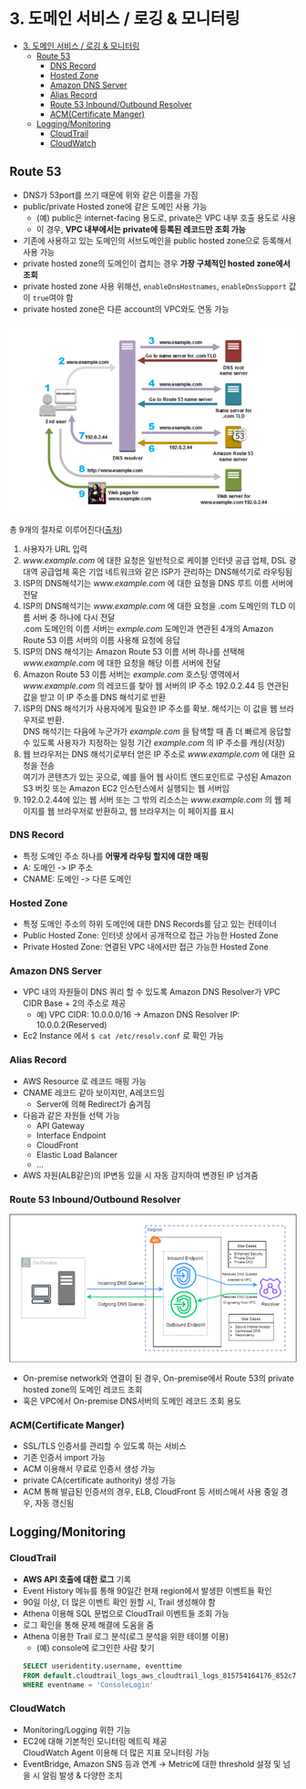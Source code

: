 # 3. 도메인 서비스 / 로깅 & 모니터링

- [3. 도메인 서비스 / 로깅 \& 모니터링](#3-도메인-서비스--로깅--모니터링)
  - [Route 53](#route-53)
    - [DNS Record](#dns-record)
    - [Hosted Zone](#hosted-zone)
    - [Amazon DNS Server](#amazon-dns-server)
    - [Alias Record](#alias-record)
    - [Route 53 Inbound/Outbound Resolver](#route-53-inboundoutbound-resolver)
    - [ACM(Certificate Manger)](#acmcertificate-manger)
  - [Logging/Monitoring](#loggingmonitoring)
    - [CloudTrail](#cloudtrail)
    - [CloudWatch](#cloudwatch)

## Route 53
* DNS가 53port를 쓰기 때문에 위와 같은 이름을 가짐
* public/private Hosted zone에 같은 도메인 사용 가능
  * (예) public은 internet-facing 용도로, private은 VPC 내부 호출 용도로 사용
  * 이 경우, **VPC 내부에서는 private에 등록된 레코드만 조회 가능**
* 기존에 사용하고 있는 도메인의 서브도메인을 public hosted zone으로 등록해서 사용 가능
* private hosted zone의 도메인이 겹치는 경우 **가장 구체적인 hosted zone에서 조회**
* private hosted zone 사용 위해선, `enableDnsHostnames`, `enableDnsSupport` 값이 `true`여야 함
* private hosted zone은 다른 account의 VPC와도 연동 가능

![route 53](../img/route_53.png)

총 9개의 절차로 이루어진다([출처](https://velog.io/@yjw8459/Domain-Name-Resolution))
1. 사용자가 URL 입력
2. *www<k>.example.com* 에 대한 요청은 일반적으로 케이블 인터넷 공급 업체, DSL 광대역 공급업체 혹은 기업 네트워크와 같은 ISP가 관리하는 DNS해석기로 라우팅됨
3. ISP의 DNS해석기는 *www<k>.example.com* 에 대한 요청을 DNS 루트 이름 서버에 전달
4. ISP의 DNS해석기는 *www<k>.example.com* 에 대한 요청을 .com 도메인의 TLD 이름 서버 중 하나에 다시 전달\
   .com 도메인의 이름 서버는 *exmple.com* 도메인과 연관된 4개의 Amazon Route 53 이름 서버의 이름 사용해 요청에 응답
5. ISP의 DNS 해석기는 Amazon Route 53 이름 서버 하나를 선택해 *www<k>.example.com* 에 대한 요청을 해당 이름 서버에 전달
6. Amazon Route 53 이름 서버는 *example.com* 호스팅 영역에서 *www<k>.example.com* 의 레코드를 찾아 웹 서버의 IP 주소 192.0.2.44 등 연관된 값을 받고 이 IP 주소를 DNS 해석기로 반환
7. ISP의 DNS 해석기가 사용자에게 필요한 IP 주소를 확보. 해석기는 이 값을 웹 브라우저로 반환.\
   DNS 해석기는 다음에 누군가가 *example.com* 을 탐색할 때 좀 더 빠르게 응답할 수 있도록 사용자가 지정하는 일정 기간 *example.com* 의 IP 주소를 캐싱(저장)
8. 웹 브라우저는 DNS 해석기로부터 얻은 IP 주소로 *www<k>.example.com* 에 대한 요청을 전송\
   여기가 콘텐츠가 있는 곳으로, 예를 들어 웹 사이트 엔드포인트로 구성된 Amazon S3 버킷 또는 Amazon EC2 인스턴스에서 실행되는 웹 서버임
9. 192.0.2.44에 있는 웹 서버 또는 그 밖의 리소스는 *www<k>.example.com* 의 웹 페이지를 웹 브라우저로 반환하고, 웹 브라우저는 이 페이지를 표시

### DNS Record
* 특정 도메인 주소 하나를 **어떻게 라우팅 할지에 대한 매핑**
* A: 도메인 -> IP 주소
* CNAME: 도메인 -> 다른 도메인
### Hosted Zone
* 특정 도메인 주소의 하위 도메인에 대한 DNS Records를 담고 있는 컨테이너
* Public Hosted Zone: 인터넷 상에서 공개적으로 접근 가능한 Hosted Zone
* Private Hosted Zone: 연결된 VPC 내에서만 접근 가능한 Hosted Zone
### Amazon DNS Server
* VPC 내의 자원들이 DNS 쿼리 할 수 있도록 Amazon DNS Resolver가 VPC CIDR Base + 2의 주소로 제공
  * 예) VPC CIDR: 10.0.0.0/16 -> Amazon DNS Resolver IP: 10.0.0.2(Reserved)
* Ec2 Instance 에서 `$ cat /etc/resolv.conf` 로 확인 가능
### Alias Record
* AWS Resource 로 레코드 매핑 가능
* CNAME 레코드 같아 보이지만, A레코드임
  * Server에 의해 Redirect가 숨겨짐
* 다음과 같은 자원들 선택 가능
  * API Gateway
  * Interface Endpoint
  * CloudFront
  * Elastic Load Balancer
  * $\dots$
* AWS 자원(ALB같은)의 IP변동 있을 시 자동 감지하여 변경된 IP 넘겨줌
### Route 53 Inbound/Outbound Resolver
![in_out_bound](../img/route53_in_outbound.png "출처: https://tutorialsdojo.com/navigating-dns-management-unveiling-amazon-route-53-inbound-and-outbound-resolver-endpoints/")
* On-premise network와 연결이 된 경우, On-premise에서 Route 53의 private hosted zone의 도메인 레코드 조회
* 혹은 VPC에서 On-premise DNS서버의 도메인 레코드 조회 용도

### ACM(Certificate Manger)
* SSL/TLS 인증서를 관리할 수 있도록 하는 서비스
* 기존 인증서 import 가능
* ACM 이용해서 무료로 인증서 생성 가능
* private CA(certificate authority) 생성 가능
* ACM 통해 발급된 인증서의 경우, ELB, CloudFront 등 서비스에서 사용 중일 경우, 자동 갱신됨

## Logging/Monitoring
### CloudTrail
* **AWS API 호출에 대한 로그** 기록
* Event History 메뉴를 통해 90일간 현재 region에서 발생한 이벤트들 확인
* 90일 이상, 더 많은 이벤트 확인 원할 시, Trail 생성해야 함
* Athena 이용해 SQL 문법으로 CloudTrail 이벤트들 조회 가능
* 로그 확인을 통해 문제 해결에 도움을 줌
* Athena 이용한 Trail 로그 분석(로그 분석을 위한 테이블 이용)
  * (예) console에 로그인한 사람 찾기
  ```sql
  SELECT useridentity.username, eventtime
  FROM default.cloudtrail_logs_aws_cloudtrail_logs_815754164176_852c7c69
  WHERE eventname = 'ConsoleLogin'
  ```
### CloudWatch
* Monitoring/Logging 위한 기능
* EC2에 대해 기본적인 모니터링 메트릭 제공\
  CloudWatch Agent 이용해 더 많은 지표 모니터링 가능
* EventBridge, Amazon SNS 등과 연계 $\to$ Metric에 대한 threshold 설정 및 넘을 시 알림 발생 & 다양한 조치